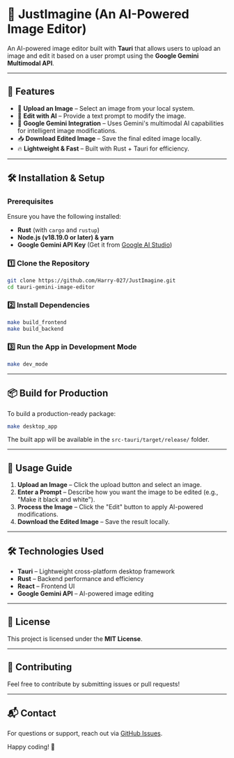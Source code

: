 # 📸 JustImagine (An AI-Powered Image Editor)

An AI-powered image editor built with **Tauri** that allows users to upload an image and edit it based on a user prompt using the **Google Gemini Multimodal API**.

---

## 🚀 Features
- 📂 **Upload an Image** – Select an image from your local system.
- 🎨 **Edit with AI** – Provide a text prompt to modify the image.
- 🤖 **Google Gemini Integration** – Uses Gemini's multimodal AI capabilities for intelligent image modifications.
- 📥 **Download Edited Image** – Save the final edited image locally.
- 🔥 **Lightweight & Fast** – Built with Rust + Tauri for efficiency.

---

## 🛠️ Installation & Setup

### **Prerequisites**
Ensure you have the following installed:
- **Rust** (with `cargo` and `rustup`)
- **Node.js (v18.19.0 or later) & yarn**
- **Google Gemini API Key** (Get it from [Google AI Studio](https://aistudio.google.com/apikey))

### **1️⃣ Clone the Repository**
```sh
git clone https://github.com/Harry-027/JustImagine.git
cd tauri-gemini-image-editor
```

### **2️⃣ Install Dependencies**
```sh
make build_frontend
make build_backend
```

### **3️⃣ Run the App in Development Mode**
```sh
make dev_mode
```

---

## 📦 Build for Production
To build a production-ready package:
```sh
make desktop_app
```
The built app will be available in the `src-tauri/target/release/` folder.

---

## 🎨 Usage Guide
1. **Upload an Image** – Click the upload button and select an image.
2. **Enter a Prompt** – Describe how you want the image to be edited (e.g., "Make it black and white").
3. **Process the Image** – Click the "Edit" button to apply AI-powered modifications.
4. **Download the Edited Image** – Save the result locally.

---

## 🛠️ Technologies Used
- **Tauri** – Lightweight cross-platform desktop framework
- **Rust** – Backend performance and efficiency
- **React** – Frontend UI
- **Google Gemini API** – AI-powered image editing

---

## 📝 License
This project is licensed under the **MIT License**.

---

## 🤝 Contributing
Feel free to contribute by submitting issues or pull requests!

---

## 📬 Contact
For questions or support, reach out via [GitHub Issues](https://github.com/Harry-027/JustImagine/issues).

Happy coding! 🚀

